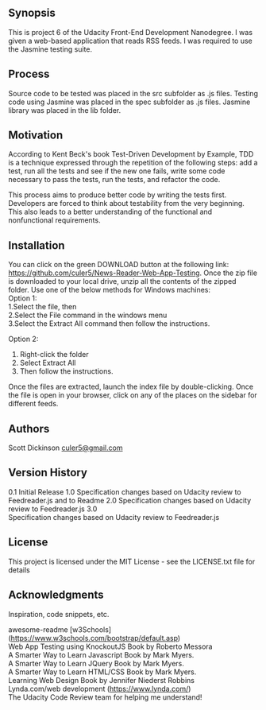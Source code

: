 ## Synopsis

This is project 6 of the Udacity Front-End Development Nanodegree. I was given a web-based application that reads RSS feeds. I was required to use the Jasmine testing suite.
## Process

Source code to be tested was placed in the src subfolder as .js files. Testing code using Jasmine was placed in the spec subfolder as .js files. Jasmine library was placed in the lib folder.

## Motivation

According to Kent Beck's book Test-Driven Development by Example, TDD is a technique expressed through the repetition of the following steps: add a test, run all the tests and see if the new one fails, write some code necessary to pass the tests, run the tests, and refactor the code.

This process aims to produce better code by writing the tests first. Developers are forced to think about testability from the very beginning. This also leads to a better understanding of the functional and nonfunctional requirements.

## Installation

You can click on the green DOWNLOAD button at the following link: https://github.com/culer5/News-Reader-Web-App-Testing. Once the zip file is downloaded to your local drive, unzip all the contents of the zipped folder. Use one of the below methods for Windows machines:   
Option 1:   
  1.Select the file, then  
  2.Select the File command in the windows menu  
  3.Select the  Extract All command then follow the instructions.    

Option 2:  
  1. Right-click the folder 
  2. Select Extract All 
  3. Then follow the instructions.

Once the files are extracted, launch the index file by double-clicking. Once the file is open in your browser, click on any of the places on the sidebar for different feeds. 



## Authors
Scott Dickinson culer5@gmail.com

## Version History
0.1
Initial Release
1.0
Specification changes based on Udacity review to Feedreader.js and to Readme
2.0
Specification changes based on Udacity review to Feedreader.js
3.0  
Specification changes based on Udacity review to Feedreader.js

## License
This project is licensed under the MIT License - see the LICENSE.txt file for details

## Acknowledgments
Inspiration, code snippets, etc.

awesome-readme
[w3Schools] (https://www.w3schools.com/bootstrap/default.asp)  
Web App Testing using KnockoutJS Book by Roberto Messora  
A Smarter Way to Learn Javascript Book by Mark Myers.  
A Smarter Way to Learn JQuery Book by Mark Myers.  
A Smarter Way to Learn HTML/CSS Book by Mark Myers.  
Learning Web Design Book by Jennifer Niederst Robbins  
Lynda.com/web development (https://www.lynda.com/)  
The Udacity Code Review team for helping me understand!

